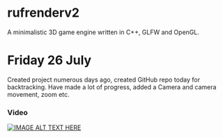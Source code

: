# rufrenderv2
A minimalistic 3D game engine written in C++, GLFW and OpenGL.

# Friday 26 July
Created project numerous days ago, created GitHub repo today for backtracking.
Have made a lot of progress, added a Camera and camera movement, zoom etc.

### Video
[![IMAGE ALT TEXT HERE](https://img.youtube.com/vi/-iA52MEZEvM/0.jpg)](https://www.youtube.com/watch?v=-iA52MEZEvM)
